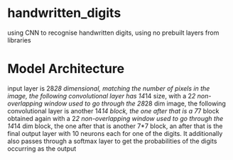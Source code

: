 # handwritten_digits
using CNN to recognise handwritten digits, using no prebuilt layers from libraries

# Model Architecture
input layer is 28*28 dimensional, matching the number of pixels in the image, the following convolutional layer has 14*14 size, with a 2*2 non-overlapping window used to go through the 28*28 dim image, the following convolutional layer is another 14*14 block, the one after that is a 7*7 block obtained again with a 2*2 non-overlapping window used to go through the 14*14 dim block, the one after that is another 7*7 block, an after that is the final output layer with 10 neurons each for one of the digits. It additionally also passes through a softmax layer to get the probabilities of the digits occurring as the output 
